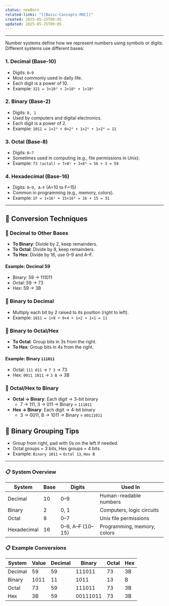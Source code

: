 ```yaml
---
status: newBorn
related-links: "[[Basic-Concepts-MOC]]"
created: 2025-05-25T09:05
updated: 2025-05-25T09:05
---
```

---

Number systems define how we represent numbers using symbols or digits. Different systems use different bases:

### 1. **Decimal (Base-10)**
- Digits: `0–9`
- Most commonly used in daily life.
- Each digit is a power of 10.
- Example: `321 = 3×10² + 2×10¹ + 1×10⁰`

### 2. **Binary (Base-2)**
- Digits: `0, 1`
- Used by computers and digital electronics.
- Each digit is a power of 2.
- Example: `1011 = 1×2³ + 0×2² + 1×2¹ + 1×2⁰ = 11`

### 3. **Octal (Base-8)**
- Digits: `0–7`
- Sometimes used in computing (e.g., file permissions in Unix).
- Example: `73 (octal) = 7×8¹ + 3×8⁰ = 56 + 3 = 59`

### 4. **Hexadecimal (Base-16)**
- Digits: `0–9, A–F` (A=10 to F=15)
- Common in programming (e.g., memory, colors).
- Example: `1F = 1×16¹ + 15×16⁰ = 16 + 15 = 31`

---

## 🔁 Conversion Techniques

### 🔄 Decimal to Other Bases

- **To Binary**: Divide by 2, keep remainders.
- **To Octal**: Divide by 8, keep remainders.
- **To Hex**: Divide by 16, use 0–9 and A–F.

#### Example: Decimal 59
- Binary: 59 → 111011
- Octal: 59 → 73
- Hex: 59 → 3B

### 🔄 Binary to Decimal

- Multiply each bit by 2 raised to its position (right to left).
- Example: `1011 = 1×8 + 0×4 + 1×2 + 1×1 = 11`

### 🔄 Binary to Octal/Hex

- **To Octal**: Group bits in 3s from the right.
- **To Hex**: Group bits in 4s from the right.

#### Example: Binary `111011`
- Octal: `111 011` → `7 3` → 73
- Hex: `0011 1011` → `3 B` → 3B

### 🔄 Octal/Hex to Binary

- **Octal → Binary**: Each digit → 3-bit binary
  - 7 → 111, 3 → 011 → Binary = `111011`
- **Hex → Binary**: Each digit → 4-bit binary
  - 3 → 0011, B → 1011 → Binary = `00111011`


## 🧠 Binary Grouping Tips

- Group from right, pad with 0s on the left if needed.
- Octal groups = 3 bits, Hex groups = 4 bits.
- Example: `Binary 1011` = `Octal 13`, `Hex B`

---

### 📋 System Overview

| System       | Base | Digits           | Used In                        |
|--------------|------|------------------|--------------------------------|
| Decimal      | 10   | 0–9              | Human-readable numbers         |
| Binary       | 2    | 0, 1             | Computers, logic circuits      |
| Octal        | 8    | 0–7              | Unix file permissions          |
| Hexadecimal  | 16   | 0–9, A–F (10–15) | Programming, memory, colors    |

### 📋 Example Conversions

| System   | Value | Decimal | Binary   | Octal | Hex |
|----------|-------|---------|----------|-------|-----|
| Decimal  | 59    | 59      | 111011   | 73    | 3B  |
| Binary   | 1011  | 11      | 1011     | 13    | B   |
| Octal    | 73    | 59      | 111011   | 73    | 3B  |
| Hex      | 3B    | 59      | 00111011 | 73    | 3B  |


